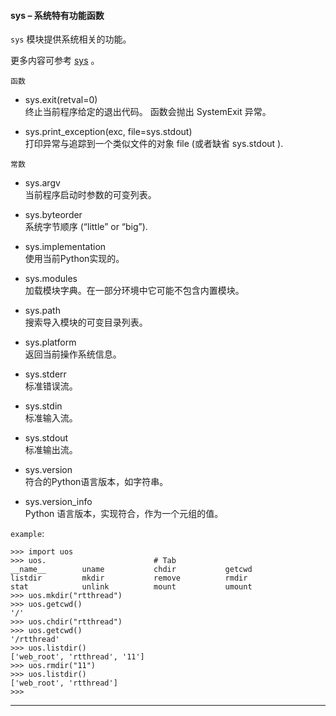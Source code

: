 #### **sys** – 系统特有功能函数
`sys` 模块提供系统相关的功能。

更多内容可参考 [sys](http://docs.micropython.org/en/latest/pyboard/library/sys.html) 。

`函数`

- sys.exit(retval=0)  
  终止当前程序给定的退出代码。 函数会抛出 SystemExit 异常。

- sys.print_exception(exc, file=sys.stdout)  
  打印异常与追踪到一个类似文件的对象 file (或者缺省 sys.stdout ).

`常数`

- sys.argv  
  当前程序启动时参数的可变列表。

- sys.byteorder  
  系统字节顺序 (“little” or “big”).

- sys.implementation  
  使用当前Python实现的。

- sys.modules  
  加载模块字典。在一部分环境中它可能不包含内置模块。

- sys.path  
  搜索导入模块的可变目录列表。

- sys.platform  
  返回当前操作系统信息。

- sys.stderr  
  标准错误流。

- sys.stdin  
  标准输入流。

- sys.stdout  
  标准输出流。

- sys.version  
  符合的Python语言版本，如字符串。

- sys.version_info  
  Python 语言版本，实现符合，作为一个元组的值。

`example`:

```
>>> import uos
>>> uos.                        # Tab 
__name__        uname           chdir           getcwd
listdir         mkdir           remove          rmdir
stat            unlink          mount           umount
>>> uos.mkdir("rtthread")
>>> uos.getcwd()
'/'
>>> uos.chdir("rtthread")
>>> uos.getcwd()
'/rtthread'
>>> uos.listdir()
['web_root', 'rtthread', '11']
>>> uos.rmdir("11")
>>> uos.listdir()
['web_root', 'rtthread']
>>> 
```

----------